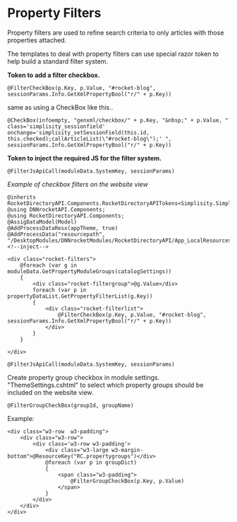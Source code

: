 ﻿# Property Filters

Property filters are used to refine search criteria to only articles with those properties attached.  

The templates to deal with property filters can use special razor token to help build a standard filter system.  

**Token to add a filter checkbox.**
```
@FilterCheckBox(p.Key, p.Value, "#rocket-blog", sessionParams.Info.GetXmlPropertyBool("r/" + p.Key))
```
same as using a CheckBox like this..
```
@CheckBox(infoempty, "genxml/checkbox/" + p.Key, "&nbsp;" + p.Value, " class='simplisity_sessionfield'  onchange='simplisity_setSessionField(this.id, this.checked);callArticleList(\"#rocket-blog\");' ", sessionParams.Info.GetXmlPropertyBool("r/" + p.Key))
```

**Token to inject the required JS for the filter system.**
```
@FilterJsApiCall(moduleData.SystemKey, sessionParams)
```

*Example of checkbox filters on the website view*
```
@inherits RocketDirectoryAPI.Components.RocketDirectoryAPITokens<Simplisity.SimplisityRazor>
@using DNNrocketAPI.Components;
@using RocketDirectoryAPI.Components;
@AssigDataModel(Model)
@AddProcessDataResx(appTheme, true)
@AddProcessData("resourcepath", "/DesktopModules/DNNrocketModules/RocketDirectoryAPI/App_LocalResources/")
<!--inject-->

<div class="rocket-filters">
    @foreach (var g in moduleData.GetPropertyModuleGroups(catalogSettings))
    {
        <div class="rocket-filtergroup">@g.Value</div>
        foreach (var p in propertyDataList.GetPropertyFilterList(g.Key))
        {
            <div class="rocket-filterlist">
                @FilterCheckBox(p.Key, p.Value, "#rocket-blog", sessionParams.Info.GetXmlPropertyBool("r/" + p.Key))
            </div>
        }
    }

</div>

@FilterJsApiCall(moduleData.SystemKey, sessionParams)

```

Create property group checkbox in module settings. "ThemeSettings.cshtml" to select which property groups should be included on the website view.

```
@FilterGroupCheckBox(groupId, groupName)
```

Example:
```
<div class="w3-row  w3-padding">
    <div class="w3-row">
        <div class='w3-row w3-padding'>
            <div class="w3-large w3-margin-bottom">@ResourceKey("RC.propertygroups")</div>
            @foreach (var p in groupDict)
            {
                <span class="w3-padding">
                    @FilterGroupCheckBox(p.Key, p.Value)
                </span>
            }
        </div>
    </div>
</div>
```